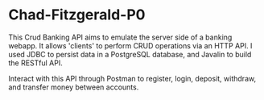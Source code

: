 # Chad-Fitzgerald-P0

This Crud Banking API aims to emulate the server side of a banking webapp. It allows 'clients' to perform CRUD operations via an HTTP API. I used JDBC to persist data in a PostgreSQL database, and Javalin to build the RESTful API. 

Interact with this API through Postman to register, login, deposit, withdraw, and transfer money between accounts.
